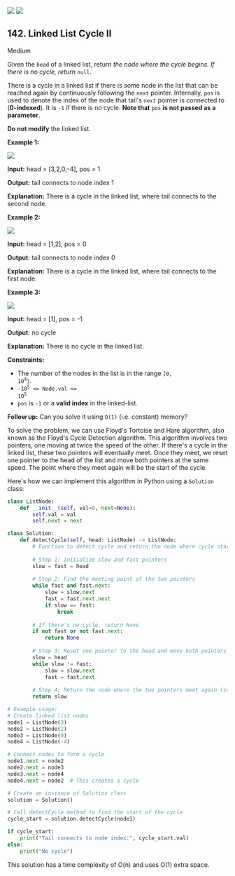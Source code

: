 [![](https://img.shields.io/github/stars/javadev/LeetCode-in-All?label=Stars&style=flat-square)](https://github.com/javadev/LeetCode-in-All)
[![](https://img.shields.io/github/forks/javadev/LeetCode-in-All?label=Fork%20me%20on%20GitHub%20&style=flat-square)](https://github.com/javadev/LeetCode-in-All/fork)

## 142\. Linked List Cycle II

Medium

Given the `head` of a linked list, return _the node where the cycle begins. If there is no cycle, return_ `null`.

There is a cycle in a linked list if there is some node in the list that can be reached again by continuously following the `next` pointer. Internally, `pos` is used to denote the index of the node that tail's `next` pointer is connected to (**0-indexed**). It is `-1` if there is no cycle. **Note that** `pos` **is not passed as a parameter**.

**Do not modify** the linked list.

**Example 1:**

![](https://assets.leetcode.com/uploads/2018/12/07/circularlinkedlist.png)

**Input:** head = [3,2,0,-4], pos = 1

**Output:** tail connects to node index 1

**Explanation:** There is a cycle in the linked list, where tail connects to the second node. 

**Example 2:**

![](https://assets.leetcode.com/uploads/2018/12/07/circularlinkedlist_test2.png)

**Input:** head = [1,2], pos = 0

**Output:** tail connects to node index 0

**Explanation:** There is a cycle in the linked list, where tail connects to the first node. 

**Example 3:**

![](https://assets.leetcode.com/uploads/2018/12/07/circularlinkedlist_test3.png)

**Input:** head = [1], pos = -1

**Output:** no cycle

**Explanation:** There is no cycle in the linked list. 

**Constraints:**

*   The number of the nodes in the list is in the range <code>[0, 10<sup>4</sup>]</code>.
*   <code>-10<sup>5</sup> <= Node.val <= 10<sup>5</sup></code>
*   `pos` is `-1` or a **valid index** in the linked-list.

**Follow up:** Can you solve it using `O(1)` (i.e. constant) memory?

To solve the problem, we can use Floyd's Tortoise and Hare algorithm, also known as the Floyd's Cycle Detection algorithm. This algorithm involves two pointers, one moving at twice the speed of the other. If there's a cycle in the linked list, these two pointers will eventually meet. Once they meet, we reset one pointer to the head of the list and move both pointers at the same speed. The point where they meet again will be the start of the cycle.

Here's how we can implement this algorithm in Python using a `Solution` class:

```python
class ListNode:
    def __init__(self, val=0, next=None):
        self.val = val
        self.next = next

class Solution:
    def detectCycle(self, head: ListNode) -> ListNode:
        # Function to detect cycle and return the node where cycle starts
        
        # Step 1: Initialize slow and fast pointers
        slow = fast = head
        
        # Step 2: Find the meeting point of the two pointers
        while fast and fast.next:
            slow = slow.next
            fast = fast.next.next
            if slow == fast:
                break
        
        # If there's no cycle, return None
        if not fast or not fast.next:
            return None
        
        # Step 3: Reset one pointer to the head and move both pointers at the same speed
        slow = head
        while slow != fast:
            slow = slow.next
            fast = fast.next
        
        # Step 4: Return the node where the two pointers meet again (start of cycle)
        return slow

# Example usage:
# Create linked list nodes
node1 = ListNode(3)
node2 = ListNode(2)
node3 = ListNode(0)
node4 = ListNode(-4)

# Connect nodes to form a cycle
node1.next = node2
node2.next = node3
node3.next = node4
node4.next = node2  # This creates a cycle

# Create an instance of Solution class
solution = Solution()

# Call detectCycle method to find the start of the cycle
cycle_start = solution.detectCycle(node1)

if cycle_start:
    print("Tail connects to node index:", cycle_start.val)
else:
    print("No cycle")
```

This solution has a time complexity of O(n) and uses O(1) extra space.